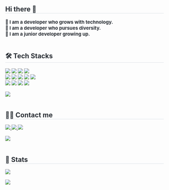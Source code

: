<!--
**ice-cabbage/ice-cabbage** is a ✨ _special_ ✨ repository because its `README.md` (this file) appears on your GitHub profile.

Here are some ideas to get you started:

- 🔭 I’m currently working on ...
- 🌱 I’m currently learning ...
- 👯 I’m looking to collaborate on ...
- 🤔 I’m looking for help with ...
- 💬 Ask me about ...
- 📫 How to reach me: ...
- 😄 Pronouns: ...
- ⚡ Fun fact: ...
-->

<div style="text-align: left;"> 
    <h2 style="border-bottom: 1px solid #d8dee4; color: #282d33;"> Hi there 👋 </h2>  
    <div style="font-weight: 700; font-size: 15px; text-align: left; color: #282d33;">  🔅 I am a developer who grows with technology.</li></li></br></li></li> 🔅 I am a developer who pursues diversity.</li></li></br></li></li> 🔅 I am a junior developer growing up. </div> 
    </div>
    <div style="text-align: left;">
      </br>
    <h2 style="border-bottom: 1px solid #d8dee4; color: #282d33;"> 🛠️ Tech Stacks </h2>
    <div style="margin: ; text-align: left;" "text-align: left;">
          <img src="https://img.shields.io/badge/Android-3DDC84?style=plastic&logo=Android&logoColor=white">
          <img src="https://img.shields.io/badge/React-61DAFB?style=plastic&logo=React&logoColor=white">
          <img src="https://img.shields.io/badge/Python-3776AB?style=plastic&logo=Python&logoColor=white">
          <img src="https://img.shields.io/badge/Javascript-F7DF1E?style=plastic&logo=Javascript&logoColor=white">
          <br/>
          <img src="https://img.shields.io/badge/Java-007396?style=plastic&logo=Java&logoColor=white">
          <img src="https://img.shields.io/badge/Go-00ADD8?style=plastic&logo=Go&logoColor=white">
          <img src="https://img.shields.io/badge/HTML5-E34F26?style=plastic&logo=HTML5&logoColor=white">
          <img src="https://img.shields.io/badge/CSS3-1572B6?style=plastic&logo=CSS3&logoColor=white">
          <img src="https://img.shields.io/badge/Github-181717?style=plastic&logo=Github&logoColor=white">
          <br/>
          <img src="https://img.shields.io/badge/Figma-F24E1E?style=plastic&logo=Figma&logoColor=white">
          <img src="https://img.shields.io/badge/Amazon AWS-232F3E?style=plastic&logo=Amazon AWS&logoColor=white">
          <img src="https://img.shields.io/badge/Notion-000000?style=plastic&logo=Notion&logoColor=white">
          <img src="https://img.shields.io/badge/MongoDB-47A248?style=plastic&logo=MongoDB&logoColor=white">
          </div>
    </br>
      <img src="https://github-readme-stats.vercel.app/api/top-langs/?username=icecabbage&layout=compact&bg_color=180,00000000,1100ff&title_color=5092fb&text_color=5092fb"
           /> 
    </br>
    </div>
    <div style="text-align: left;">
      </br>
    <h2 style="border-bottom: 1px solid #d8dee4; color: #282d33;"> 🧑‍💻 Contact me </h2> 
    <div style="text-align: left;"> <a href=mailto:icecabbage13456@gmail.com> <img src="https://img.shields.io/badge/Gmail-EA4335?style=plastic&logo=Gmail&logoColor=white&link=mailto:icecabbage13456@gmail.com"> </a>
         <a href=https://www.instagram.com/bird_kite423/> <img src="https://img.shields.io/badge/Instagram-E4405F?style=plastic&logo=Instagram&logoColor=white&link=https://www.instagram.com/bird_kite423/"> </a>
         <a href=https://magic-party-4b8.notion.site/Ice-cabbage-f17affb0b6a245009801d39585be0652?pvs=4> <img src="https://img.shields.io/badge/Notion-000000?style=plastic&logo=Notion&logoColor=white&link=https://magic-party-4b8.notion.site/Ice-cabbage-f17affb0b6a245009801d39585be0652?pvs=4"> </a>
          </div>  <br> 
    <div style="text-align: left;"> <a href="https://hits.seeyoufarm.com"> <img src="https://hits.seeyoufarm.com/api/count/incr/badge.svg?url=https%3A%2F%2Fgithub.com%2Ficecabbage%2F&count_bg=%23000000&title_bg=%23000000&icon=github.svg&icon_color=%23FFFFFF&title=GitHub&edge_flat=false"/></a>
       </div> 
    </div>
    <div style="text-align: left;"> 
      </br>
    <h2 style="border-bottom: 1px solid #d8dee4; color: #282d33;"> 🏅 Stats </h2> <div style="text-align: left;">
      <img src="https://github-readme-stats.vercel.app/api?username=icecabbage&bg_color=180,00000000,1100ff&title_color=000000&text_color=ffc800"  />
      </br>
      </br>
      <img src="http://mazassumnida.wtf/api/generate_badge?boj=saeyeon" />
      </div> 
    </div>
    </br>

